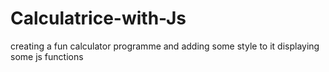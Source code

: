 # Calculatrice-with-Js
creating a fun calculator programme and adding some style to it 
displaying some js functions 
